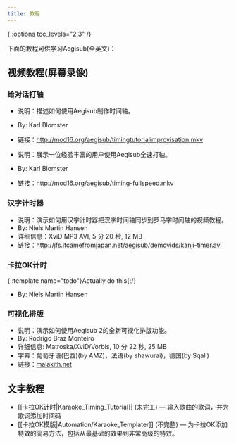 ```yaml
---
title: 教程
---
```


{::options toc_levels="2,3" /}

下面的教程可供学习Aegisub(全英文)：

## 视频教程(屏幕录像)  ##

### 给对话打轴  ###
* 说明：描述如何使用Aegisub制作时间轴。
* By: Karl Blomster
* 链接：<http://mod16.org/aegisub/timingtutorialimprovisation.mkv>

* 说明：展示一位经验丰富的用户使用Aegisub全速打轴。
* By: Karl Blomster
* 链接：<http://mod16.org/aegisub/timing-fullspeed.mkv>

### 汉字计时器  ###
* 说明：演示如何用汉字计时器把汉字时间轴同步到罗马字时间轴的视频教程。
* By: Niels Martin Hansen
* 详细信息：XviD MP3 AVI, 5 分 20 秒, 12 MB
* 链接：<http://jfs.itcamefromjapan.net/aegisub/demovids/kanji-timer.avi>

### 卡拉OK计时  ###
{::template name="todo"}Actually do this{:/}

* By: Niels Martin Hansen

### 可视化排版  ###
* 说明：演示如何使用Aegisub 2的全新可视化排版功能。
* By: Rodrigo Braz Monteiro
* 详细信息: Matroska/XviD/Vorbis, 10 分 22 秒, 25 MB
* 字幕：葡萄牙语(巴西)(by AMZ)，法语(by shawurai)，德国(by Sqall)
* 链接：[malakith.net](http://www.malakith.net/amz/blah/screencast/%5bAegisub%5d_Visual_Typesetting_Tutorial_%5b8B24834E%5d.mkv)

## 文字教程  ##
* [[卡拉OK计时|Karaoke_Timing_Tutorial]] (未完工) — 输入歌曲的歌词，并为歌词添加时间码
* [[卡拉OK模版|Automation/Karaoke_Templater]] (不完整) — 为卡拉OK添加特效的简易方法，包括从最基础的效果到非常高级的特效。


